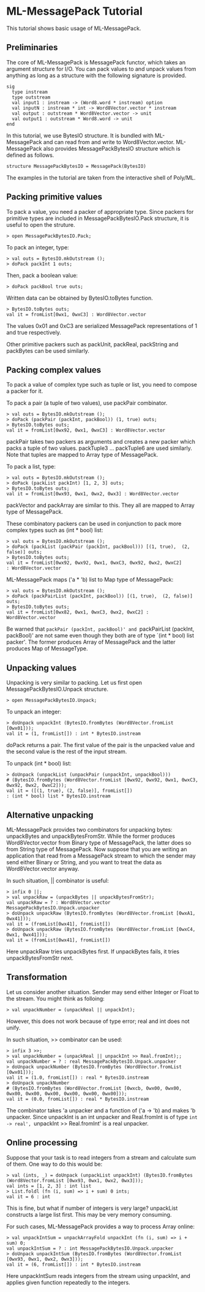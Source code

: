 ML-MessagePack Tutorial
=======================

This tutorial shows basic usage of ML-MessagePack.

## Preliminaries

The core of ML-MessagePack is MessagePack functor, which takes an argument structure for I/O.
You can pack values to and unpack values from anything as long as a structure with the following signature is provided.

    sig
      type instream
      type outstream
      val input1 : instream -> (Word8.word * instream) option
      val inputN : instream * int -> Word8Vector.vector * instream
      val output : outstream * Word8Vector.vector -> unit
      val output1 : outstream * Word8.word -> unit
    end

In this tutorial, we use BytesIO structure. It is bundled with ML-MessagePack and can read from and write to Word8Vector.vector.
ML-MessagePack also provides MessagePackBytesIO structure which is defined as follows.

    structure MessagePackBytesIO = MessagePack(BytesIO)

The examples in the tutorial are taken from the interactive shell of Poly/ML.

## Packing primitive values

To pack a value, you need a packer of appropriate type.
Since packers for primitive types are included in MessagePackBytesIO.Pack structure, it is useful to open the struture.

    > open MessagePackBytesIO.Pack;

To pack an integer, type:

    > val outs = BytesIO.mkOutstream ();
    > doPack packInt 1 outs;

Then, pack a boolean value:

    > doPack packBool true outs;

Written data can be obtained by BytesIO.toBytes function.

    > BytesIO.toBytes outs;
    val it = fromList[0wx1, 0wxC3] : Word8Vector.vector

The values 0x01 and 0xC3 are serialized MessagePack representations of 1 and true respectively.

Other primitive packers such as packUnit, packReal, packString and packBytes can be used similarly.

## Packing complex values

To pack a value of complex type such as tuple or list, you need to compose a packer for it.

To pack a pair (a tuple of two values), use packPair combinator.

    > val outs = BytesIO.mkOutstream ();
    > doPack (packPair (packInt, packBool)) (1, true) outs;
    > BytesIO.toBytes outs;
    val it = fromList[0wx92, 0wx1, 0wxC3] : Word8Vector.vector

packPair takes two packers as arguments and creates a new packer which packs a tuple of two values.
packTuple3 ... packTuple6 are used similarly.
Note that tuples are mapped to Array type of MessagePack.

To pack a list, type:

    > val outs = BytesIO.mkOutstream ();
    > doPack (packList packInt) [1, 2, 3] outs;
    > BytesIO.toBytes outs;
    val it = fromList[0wx93, 0wx1, 0wx2, 0wx3] : Word8Vector.vector

packVector and packArray are similar to this. They all are mapped to Array type of MessagePack.

These combinatory packers can be used in conjunction to pack more complex types such as (int * bool) list:

    > val outs = BytesIO.mkOutstream ();
    > doPack (packList (packPair (packInt, packBool))) [(1, true),  (2, false)] outs;
    > BytesIO.toBytes outs;
    val it = fromList[0wx92, 0wx92, 0wx1, 0wxC3, 0wx92, 0wx2, 0wxC2]
    : Word8Vector.vector

ML-MessagePack maps ('a * 'b) list to Map type of MessagePack:

    > val outs = BytesIO.mkOutstream ();
    > doPack (packPairList (packInt, packBool)) [(1, true),  (2, false)] outs;
    > BytesIO.toBytes outs;
    val it = fromList[0wx82, 0wx1, 0wxC3, 0wx2, 0wxC2] : Word8Vector.vector

Be warned that `packPair (packInt, packBool)' and `packPairList (packInt, packBool)' are not same even though they both are of type `(int * bool) list packer'.
The former produces Array of MessagePack and the latter produces Map of MessageType.

## Unpacking values

Unpacking is very similar to packing. Let us first open MessagePackBytesIO.Unpack structure.

    > open MessagePackBytesIO.Unpack;

To unpack an integer:

    > doUnpack unpackInt (BytesIO.fromBytes (Word8Vector.fromList [0wx01]));
    val it = (1, fromList[]) : int * BytesIO.instream

doPack returns a pair. The first value of the pair is the unpacked value and the second value is the rest of the input stream.

To unpack (int * bool) list:

    > doUnpack (unpackList (unpackPair (unpackInt, unpackBool)))
    # (BytesIO.fromBytes (Word8Vector.fromList [0wx92, 0wx92, 0wx1, 0wxC3, 0wx92, 0wx2, 0wxC2]));
    val it = ([(1, true), (2, false)], fromList[])
    : (int * bool) list * BytesIO.instream

## Alternative unpacking

ML-MessagePack provides two combinators for unpacking bytes: unpackBytes and unpackBytesFromStr.
While the former produces Word8Vector.vector from Binary type of MessagePack, the latter does so from String type of MessagePack.
Now suppose that you are writing an application that read from a MessagePack stream to which the sender may send either Binary or String,
and you want to treat the data as Word8Vector.vector anyway.

In such situation, || combinator is useful:

    > infix 0 ||;
    > val unpackRaw = (unpackBytes || unpackBytesFromStr);
    val unpackRaw = ? : Word8Vector.vector MessagePackBytesIO.Unpack.unpacker
    > doUnpack unpackRaw (BytesIO.fromBytes (Word8Vector.fromList [0wxA1, 0wx41]));
    val it = (fromList[0wx41], fromList[])
    > doUnpack unpackRaw (BytesIO.fromBytes (Word8Vector.fromList [0wxC4, 0wx1, 0wx41]));
    val it = (fromList[0wx41], fromList[])

Here unpackRaw tries unpackBytes first. If unpackBytes fails, it tries unpackBytesFromStr next. 

## Transformation

Let us consider another situation. Sender may send either Integer or Float to the stream.
You might think as folloing:

    > val unpackNumber = (unpackReal || unpackInt);

However, this does not work because of type error; real and int does not unify.

In such situation, >> combinator can be used:

    > infix 3 >>;
    > val unpackNumber = (unpackReal || unpackInt >> Real.fromInt);;
    val unpackNumber = ? : real MessagePackBytesIO.Unpack.unpacker
    > doUnpack unpackNumber (BytesIO.fromBytes (Word8Vector.fromList [0wx01]));
    val it = (1.0, fromList[]) : real * BytesIO.instream
    > doUnpack unpackNumber
    # (BytesIO.fromBytes (Word8Vector.fromList [0wxcb, 0wx00, 0wx00, 0wx00, 0wx00, 0wx00, 0wx00, 0wx00, 0wx00]));
    val it = (0.0, fromList[]) : real * BytesIO.instream

The combinator takes 'a unpacker and a function of ('a -> 'b) and makes 'b unpacker.
Since unpackInt is an int unpacker and Real.fromInt is of type `int -> real', `unpackInt >> Real.fromInt' is a real unpacker.

## Online processing

Suppose that your task is to read integers from a stream and calculate sum of them.
One way to do this would be:

    > val (ints, _) = doUnpack (unpackList unpackInt) (BytesIO.fromBytes (Word8Vector.fromList [0wx93, 0wx1, 0wx2, 0wx3]));
    val ints = [1, 2, 3] : int list
    > List.foldl (fn (i, sum) => i + sum) 0 ints;
    val it = 6 : int

This is fine, but what if number of integers is very large?
unpackList constructs a large list first. This may be very memory consuming.

For such cases, ML-MessagePack provides a way to process Array online:

    > val unpackIntSum = unpackArrayFold unpackInt (fn (i, sum) => i + sum) 0;
    val unpackIntSum = ? : int MessagePackBytesIO.Unpack.unpacker
    > doUnpack unpackIntSum (BytesIO.fromBytes (Word8Vector.fromList [0wx93, 0wx1, 0wx2, 0wx3]));
    val it = (6, fromList[]) : int * BytesIO.instream

Here unpackIntSum reads integers from the stream using unpackInt, and applies given function repeatedly to the integers.
